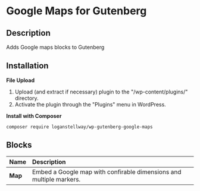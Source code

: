 # Google Maps for Gutenberg

## Description

Adds Google maps blocks to Gutenberg

## Installation

**File Upload**

1. Upload (and extract if necessary) plugin to the \"/wp-content/plugins/\" directory.
2. Activate the plugin through the \"Plugins\" menu in WordPress.

**Install with Composer**

```
composer require loganstellway/wp-gutenberg-google-maps
```

## Blocks

| Name    | Description                                                         |
| :------ | :------------------------------------------------------------------ |
| **Map** | Embed a Google map with confirable dimensions and multiple markers. |
